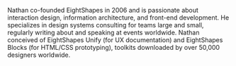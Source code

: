 Nathan co-founded EightShapes in 2006 and is passionate about interaction 
design, information architecture, and front-end development. He specializes in 
design systems consulting for teams large and small, regularly writing about 
and speaking at events worldwide. Nathan conceived of EightShapes Unify (for 
UX documentation) and EightShapes Blocks (for HTML/CSS prototyping), toolkits 
downloaded by over 50,000 designers worldwide.
